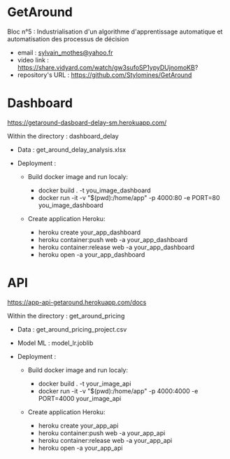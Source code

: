 # GetAround
Bloc n°5 : Industrialisation d'un algorithme d'apprentissage automatique et automatisation des processus de décision

* email : sylvain_mothes@yahoo.fr
* video link : https://share.vidyard.com/watch/gw3sufoSP1ypyDUjnomoKB?
* repository's URL : https://github.com/Stylomines/GetAround


# Dashboard

https://getaround-dasboard-delay-sm.herokuapp.com/


Within the directory : dashboard_delay

+ Data : get_around_delay_analysis.xlsx

+ Deployment :
  - Build docker image and run localy:
      * docker build . -t you_image_dashboard
      * docker run -it -v "$(pwd):/home/app" -p 4000:80 -e PORT=80 you_image_dashboard

  - Create application Heroku:
      * heroku create your_app_dashboard
      * heroku container:push web -a your_app_dashboard
      * heroku container:release web -a your_app_dashboard
      * heroku open -a your_app_dashboard




# API

https://app-api-getaround.herokuapp.com/docs

Within the directory : get_around_pricing

+ Data : get_around_pricing_project.csv
+ Model ML : model_lr.joblib

+ Deployment :

  - Build docker image and run localy:
      * docker build . -t your_image_api
      * docker run -it -v "$(pwd):/home/app" -p 4000:4000 -e PORT=4000 your_image_api

  - Create application Heroku:
      * heroku create your_app_api
      * heroku container:push web -a your_app_api
      * heroku container:release web -a your_app_api
      * heroku open -a your_app_api

